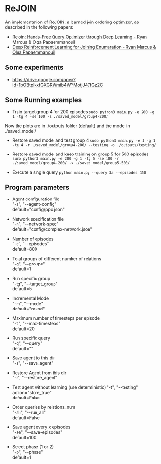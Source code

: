 # ReJOIN

An implementation of ReJOIN: a learned join ordering optimizer, as described in the following papers:

* [Rejoin: Hands-Free Query Optimizer through Deep Learning - Ryan Marcus & Olga Papaemmanouil](https://www.cs.brandeis.edu/~olga/publications/HandsFreeCIDR19.pdf)
* [Deep Reinforcement Learning for Joining Enumaration - Ryan Marcus & Olga Papaemmanouil](https://www.cs.brandeis.edu/~olga/publications/ReJOIN_aiDM18.pdf)

## Some experiments
- https://drive.google.com/open?id=1bOBtplkxfGXGRWmib4WYMotjJ47fGz2C


## Some Running examples

- Train target group 4 for 200 episodes
`sudo python3 main.py -e 200 -g 1 -tg 4 -se 100 -s ./saved_model/group4-200/`

Now the plots are in ./outputs folder (default) and the model in  ./saved_model/ 

- Restore saved model and test group 4 
`sudo python3 main.py -e 3 -g 1 -tg 4 -r ./saved_model/group4-200/ --testing -o ./outputs/testing/`


- Restore saved model and keep training on group 5 for 500 episodes
`sudo python3 main.py -e 200 -g 1 -tg 5 -se 100 -r ./saved_model/group4-200/ -s ./saved_model/group5-500/`

- Execute a single query `python main.py --query 3a --episodes 150`

## Program parameters

- Agent configuration file  
    "-a", "--agent-config"  
    default="config/ppo.json"  

- Network specification file  
    "-n", "--network-spec"  
    default="config/complex-network.json"  

- Number of episodes  
    "-e", "--episodes"  
    default=800  

- Total groups of different number of relations  
    "-g", "--groups"  
    default=1  

- Run specific group  
    "-tg", "--target_group"  
    default=5  

- Incremental Mode  
    "-m", "--mode"  
    default="round"  

- Maximum number of timesteps per episode  
    "-ti", "--max-timesteps"  
    default=20  

- Run specific query  
    "-q", "--query"  
     default=""  

- Save agent to this dir  
    "-s", "--save_agent"  

- Restore Agent from this dir  
    "-r", "--restore_agent"  

- Test agent without learning (use deterministic) 
    "-t", "--testing"  
    action="store_true"  
    default=False  

- Order queries by relations_num  
    "-all", "--run_all"  
    default=False  

- Save agent every x episodes  
    "-se", "--save-episodes"  
    default=100  

- Select phase (1 or 2)  
    "-p", "--phase"  
    default=1  
    
